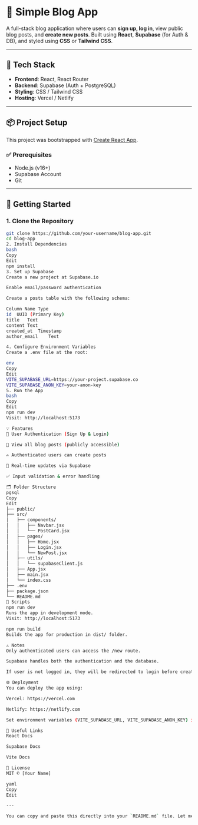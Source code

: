 # 📝 Simple Blog App

A full-stack blog application where users can **sign up, log in**, view public blog posts, and **create new posts**. Built using **React**, **Supabase** (for Auth & DB), and styled using **CSS** or **Tailwind CSS**.

---

## 🔧 Tech Stack

- **Frontend**: React, React Router
- **Backend**: Supabase (Auth + PostgreSQL)
- **Styling**: CSS / Tailwind CSS
- **Hosting**: Vercel / Netlify

---

## 📦 Project Setup

This project was bootstrapped with [Create React App](https://github.com/facebook/create-react-app).

### ✅ Prerequisites

- Node.js (v16+)
- Supabase Account
- Git

---

## 🚀 Getting Started

### 1. Clone the Repository

```bash
git clone https://github.com/your-username/blog-app.git
cd blog-app
2. Install Dependencies
bash
Copy
Edit
npm install
3. Set up Supabase
Create a new project at Supabase.io

Enable email/password authentication

Create a posts table with the following schema:

Column Name	Type
id	UUID (Primary Key)
title	Text
content	Text
created_at	Timestamp
author_email	Text

4. Configure Environment Variables
Create a .env file at the root:

env
Copy
Edit
VITE_SUPABASE_URL=https://your-project.supabase.co
VITE_SUPABASE_ANON_KEY=your-anon-key
5. Run the App
bash
Copy
Edit
npm run dev
Visit: http://localhost:5173

💡 Features
🔐 User Authentication (Sign Up & Login)

📰 View all blog posts (publicly accessible)

✍️ Authenticated users can create posts

🔄 Real-time updates via Supabase

✅ Input validation & error handling

🗂️ Folder Structure
pgsql
Copy
Edit
├── public/
├── src/
│   ├── components/
│   │   ├── Navbar.jsx
│   │   └── PostCard.jsx
│   ├── pages/
│   │   ├── Home.jsx
│   │   ├── Login.jsx
│   │   └── NewPost.jsx
│   ├── utils/
│   │   └── supabaseClient.js
│   ├── App.jsx
│   ├── main.jsx
│   └── index.css
├── .env
├── package.json
└── README.md
📜 Scripts
npm run dev
Runs the app in development mode.
Visit: http://localhost:5173

npm run build
Builds the app for production in dist/ folder.

⚠️ Notes
Only authenticated users can access the /new route.

Supabase handles both the authentication and the database.

If user is not logged in, they will be redirected to login before creating a post.

🌐 Deployment
You can deploy the app using:

Vercel: https://vercel.com

Netlify: https://netlify.com

Set environment variables (VITE_SUPABASE_URL, VITE_SUPABASE_ANON_KEY) in the hosting dashboard.

📎 Useful Links
React Docs

Supabase Docs

Vite Docs

📜 License
MIT © [Your Name]

yaml
Copy
Edit

---

You can copy and paste this directly into your `README.md` file. Let me know if you want to add a li